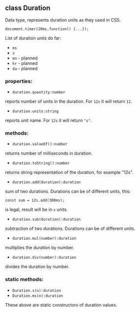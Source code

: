 ## class Duration

Data type, represents duration units as they used in CSS.


```JS
document.timer(20ms,function() {...});
```

List of duration units do far: 

* `ms` 
* `s`
* `mn` - planned
* `hr` - planned
* `da` - planned

### properties:

* `duration.quantity:number`

reports number of units in the duration. For `12s` it will return `12`.

* `duration.units:string`

reports unit name. For `12s` it will return `"s"`.

### methods:

* `duration.valueOf():number`

returns number of milliseconds in duration.

* `duration.toString():number`

returns string representation of the duration, for example "12s".

* `duration.add(duration):duration`

sum of two durations. Durations can be of different units, this:

```const sum = 12s.add(300ms);```

is legal, result will be in `s` units.

* `duration.sub(duration):duration`

subtraction of two durations. Durations can be of different units.

* `duration.mul(number):duration`

multiplies the duration by number.

* `duration.div(number):duration`

divides the duration by number.

### static methods:

 * `Duration.s(n):duration`
 * `Duration.ms(n):duration`
 
 These above are static constructors of duration values.
